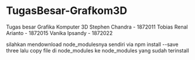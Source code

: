 # TugasBesar-Grafkom3D
Tugas besar Grafika Komputer 3D
Stephen Chandra - 1872011
Tobias Renal Arianto - 1872015
Vanika Ipsandy - 1872022

silahkan mendownload node_modulesnya sendiri via npm install --save three
lalu copy file di node_modules ke node_modules yang sudah terinstall
